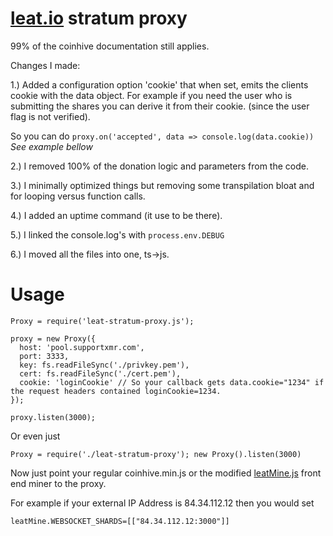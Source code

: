 # [leat.io](https://leat.io "leat.io") stratum proxy

99% of the coinhive documentation still applies.

Changes I made:

1.) Added a configuration option 'cookie' that when set, emits the clients cookie with the data object.
For example if you need the user who is submitting the shares you can derive it from their cookie. (since the user flag is not verified).

So you can do `proxy.on('accepted', data => console.log(data.cookie))` _See example bellow_

2.) I removed 100% of the donation logic and parameters from the code.

3.) I minimally optimized things but removing some transpilation bloat and for looping versus function calls.

4.) I added an uptime command (it use to be there).

5.) I linked the console.log's with `process.env.DEBUG`

6.) I moved all the files into one, ts->js.


# Usage

```
Proxy = require('leat-stratum-proxy.js');

proxy = new Proxy({
  host: 'pool.supportxmr.com',
  port: 3333,
  key: fs.readFileSync('./privkey.pem'),
  cert: fs.readFileSync('./cert.pem'),
  cookie: 'loginCookie' // So your callback gets data.cookie="1234" if the request headers contained loginCookie=1234.
});

proxy.listen(3000);
```


Or even just 

```
Proxy = require('./leat-stratum-proxy'); new Proxy().listen(3000)
```


Now just point your regular coinhive.min.js or the modified [leatMine.js](https://leat.io/leatMine.js "leatMine.js") front end miner to the proxy.


For example if your external IP Address is 84.34.112.12 then you would set 

```
leatMine.WEBSOCKET_SHARDS=[["84.34.112.12:3000"]]
```



